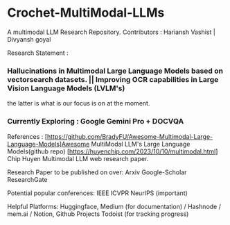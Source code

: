 # Crochet-MultiModal-LLMs
A multimodal LLM Research Repository.
Contributors : Hariansh Vashist | Divyansh goyal

Research Statement : 
### Hallucinations in Multimodal Large Language Models based on vectorsearch datasets. || Improving OCR capabilities in Large Vision Language Models (LVLM's)
the latter is what is our focus is on at the moment.
### Currently Exploring : Google Gemini Pro + DOCVQA 

References : 
[https://github.com/BradyFU/Awesome-Multimodal-Large-Language-Models]Awesome MultiModal LLM's Large Language Models(github repo)
[https://huyenchip.com/2023/10/10/multimodal.html] Chip Huyen Multimodal LLM web research paper.


Research Paper to be published on over:
Arxiv
Google-Scholar
ResearchGate

Potential popular conferences:
IEEE
ICVPR
NeurIPS (important)

Helpful Platforms:
Huggingface, Medium (for documentation) / Hashnode / mem.ai / Notion, Github Projects
Todoist (for tracking progress)

